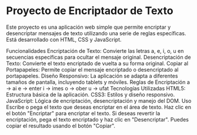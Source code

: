 <h1>Proyecto de Encriptador de Texto</h1>
Este proyecto es una aplicación web simple que permite encriptar y desencriptar mensajes de texto utilizando una serie de reglas específicas. Está desarrollado con HTML, CSS y JavaScript.

Funcionalidades
Encriptación de Texto: Convierte las letras a, e, i, o, u en secuencias específicas para ocultar el mensaje original.
Desencriptación de Texto: Convierte el texto encriptado de vuelta a su forma original.
Copiar al Portapapeles: Permite copiar el mensaje encriptado o desencriptado al portapapeles.
Diseño Responsivo: La aplicación se adapta a diferentes tamaños de pantalla, incluyendo tablets y móviles.
Reglas de Encriptación
a -> ai
e -> enter
i -> imes
o -> ober
u -> ufat
Tecnologías Utilizadas
HTML5: Estructura básica de la aplicación.
CSS3: Estilos y diseño responsivo.
JavaScript: Lógica de encriptación, desencriptación y manejo del DOM.
Uso
Escribe o pega el texto que deseas encriptar en el área de texto.
Haz clic en el botón "Encriptar" para encriptar el texto.
Si deseas revertir la encriptación, pega el texto encriptado y haz clic en "Desencriptar".
Puedes copiar el resultado usando el botón "Copiar".
